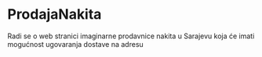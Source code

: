 # ProdajaNakita
Radi se o web stranici imaginarne prodavnice nakita u Sarajevu koja će imati mogućnost ugovaranja dostave na adresu
